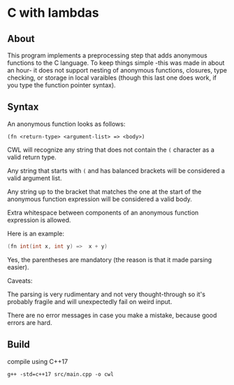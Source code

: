 # C with lambdas

## About

This program implements a preprocessing step that adds anonymous functions to the C language. To keep things simple -this was made in about an hour- it does not support nesting of anonymous functions, closures, type checking, or storage in local varaibles (though this last one does work, if you type the function pointer syntax).

## Syntax

An anonymous function looks as follows:

```
(fn <return-type> <argument-list> => <body>)
```

CWL will recognize any string that does not contain the `(` character as a valid return type.

Any string that starts with `(` and has balanced brackets will be considered a valid argument list.

Any string up to the bracket that matches the one at the start of the anonymous function expression will be considered a valid body.

Extra whitespace between components of an anonymous function expression is allowed.

Here is an example:

```C
(fn int(int x, int y) =>  x + y)
```

Yes, the parentheses are mandatory (the reason is that it made parsing easier).

Caveats:

The parsing is very rudimentary and not very thought-through so it's probably fragile and will unexpectedly fail on weird input.

There are no error messages in case you make a mistake, because good errors are hard.

## Build

compile using C++17

```shell
g++ -std=c++17 src/main.cpp -o cwl
```
